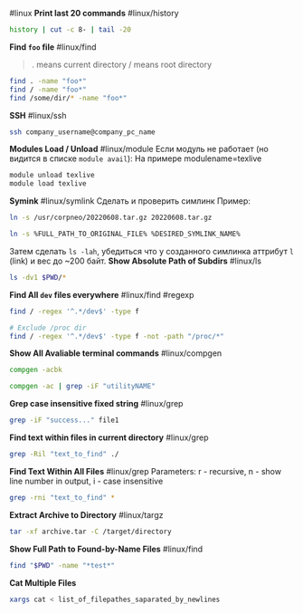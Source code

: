 #linux
**Print last 20 commands** #linux/history
```bash
history | cut -c 8- | tail -20
```

**Find `foo` file** #linux/find 
> . means current directory
>  / means root directory

```bash
find . -name "foo*"
find / -name "foo*"
find /some/dir/* -name "foo*"
```

**SSH** #linux/ssh
```bash
ssh company_username@company_pc_name
```

**Modules Load / Unload** #linux/module
Если модуль не работает (но видится в списке `module avail`):
На примере modulename=texlive
```bash
module unload texlive
module load texlive
```

**Symink** #linux/symlink 
Сделать и проверить симлинк
Пример:
```bash
ln -s /usr/corpneo/20220608.tar.gz 20220608.tar.gz
```
```bash
ln -s %FULL_PATH_TO_ORIGINAL_FILE% %DESIRED_SYMLINK_NAME%
```
Затем сделать `ls -lah`, убедиться что у созданного симлинка аттрибут `l` (link) и вес до ~200 байт.
**Show Absolute Path of Subdirs**  #linux/ls 
```bash
ls -dv1 $PWD/*
```
**Find All `dev` files everywhere** #linux/find #regexp 
```bash
find / -regex '^.*/dev$' -type f

# Exclude /proc dir
find / -regex '^.*/dev$' -type f -not -path "/proc/*"
```
**Show All Avaliable terminal commands** #linux/compgen
```bash
compgen -acbk
```
```bash
compgen -ac | grep -iF "utilityNAME"
```
**Grep case insensitive fixed string** #linux/grep
```bash
grep -iF "success..." file1
```
**Find text within files in current directory** #linux/grep
```bash
grep -Ril "text_to_find" ./
```
**Find Text Within All Files** #linux/grep
Parameters: r - recursive, n - show line number in output, i - case insensitive
```bash
grep -rni "text_to_find" *
```
**Extract Archive to Directory** #linux/targz
```bash
tar -xf archive.tar -C /target/directory
```
**Show Full Path to Found-by-Name Files** #linux/find
```bash
find "$PWD" -name "*test*"
```
**Cat Multiple Files**
```bash
xargs cat < list_of_filepathes_saparated_by_newlines
```